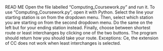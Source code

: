 READ ME 
Open the file labelled “Computing_Coursework.py” and run it. To use “Computing_Coursework.py”, open it with Python. 
Select the line your starting station is on from the dropdown menu. Then, select which station you are starting on from the second dropdown menu. 
Do the same on the left but for your ending station instead. Finally, choose between shortest route or least interchanges by clicking one of the two buttons.
The program should return how you should take your route.
Exceptions:
Ce, the extension of CC does not work when least interchanges is selected.
